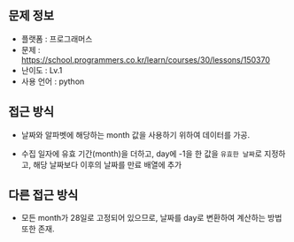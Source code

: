 ## 문제 정보

- 플랫폼 : 프로그래머스
- 문제 : https://school.programmers.co.kr/learn/courses/30/lessons/150370
- 난이도 : Lv.1
- 사용 언어 : python

## 접근 방식

- 날짜와 알파벳에 해당하는 month 값을 사용하기 위하여 데이터를 가공.

- 수집 일자에 유효 기간(month)을 더하고, day에 -1을 한 값을 `유효한 날짜`로 지정하고, 해당 날짜보다 이후의 날짜를 만료 배열에 추가

## 다른 접근 방식

- 모든 month가 28일로 고정되어 있으므로, 날짜를 day로 변환하여 계산하는 방법 또한 존재.

